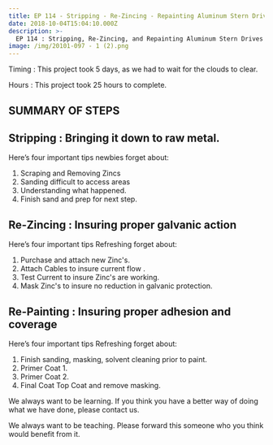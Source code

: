 ```yaml
---
title: EP 114 - Stripping - Re-Zincing - Repainting Aluminum Stern Drives
date: 2018-10-04T15:04:10.000Z
description: >-
  EP 114 : Stripping, Re-Zincing, and Repainting Aluminum Stern Drives with.
image: /img/20101-097 - 1 (2).png
---
```


Timing : This project took 5 days, as we had to wait for the clouds to clear.

Hours : This project took 25 hours to complete.

## SUMMARY OF STEPS
## Stripping : Bringing it down to raw metal.

 Here’s four important tips newbies forget about:

1. Scraping and Removing Zincs
2. Sanding difficult to access areas
3. Understanding what happened.
4. Finish sand and prep for next step.

## Re-Zincing : Insuring proper galvanic action

 Here’s four important tips Refreshing forget about:

1. Purchase and attach new Zinc's.
2. Attach Cables to insure current flow .
3. Test Current to insure Zinc's are working.
4. Mask Zinc's to insure no reduction in galvanic protection.

## Re-Painting : Insuring proper adhesion and coverage

 Here’s four important tips Refreshing forget about:

1. Finish sanding, masking, solvent cleaning prior to paint.
2. Primer Coat 1.
3. Primer Coat 2.
4. Final Coat Top Coat and remove masking. 

We always want to be learning. If you think you have a better way of doing what we have done, please contact us.

We always want to be teaching. Please forward this someone who you think would benefit from it.
